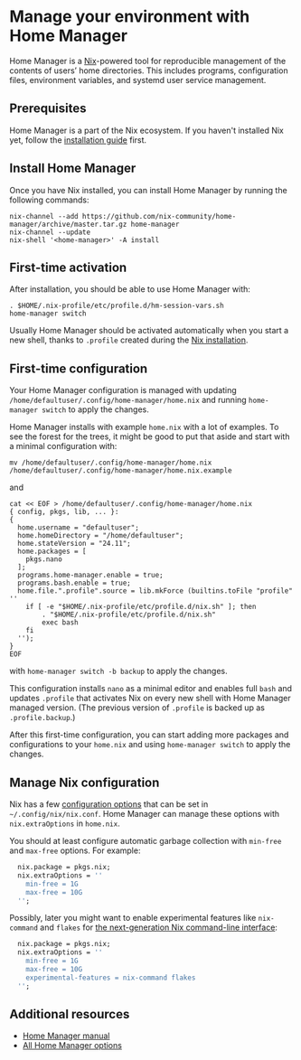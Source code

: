 # Manage your environment with Home Manager

Home Manager is a [Nix](install.md)-powered tool for reproducible management of the contents of users’ home directories. This includes programs, configuration files, environment variables, and systemd user service management.


## Prerequisites

Home Manager is a part of the Nix ecosystem. If you haven't installed Nix yet, follow the [installation guide](install.md) first.


## Install Home Manager

Once you have Nix installed, you can install Home Manager by running the following commands:

```console
nix-channel --add https://github.com/nix-community/home-manager/archive/master.tar.gz home-manager
nix-channel --update
nix-shell '<home-manager>' -A install
```


## First-time activation

After installation, you should be able to use Home Manager with:

```console
. $HOME/.nix-profile/etc/profile.d/hm-session-vars.sh
home-manager switch
```

Usually Home Manager should be activated automatically when you start a new shell, thanks to `.profile` created during the [Nix installation](install.md).


## First-time configuration

Your Home Manager configuration is managed with updating `/home/defaultuser/.config/home-manager/home.nix` and running `home-manager switch` to apply the changes.

Home Manager installs with example `home.nix` with a lot of examples. To see the forest for the trees, it might be good to put that aside and start with a minimal configuration with:

```console
mv /home/defaultuser/.config/home-manager/home.nix /home/defaultuser/.config/home-manager/home.nix.example
```

and

```console
cat << EOF > /home/defaultuser/.config/home-manager/home.nix
{ config, pkgs, lib, ... }:
{
  home.username = "defaultuser";
  home.homeDirectory = "/home/defaultuser";
  home.stateVersion = "24.11";
  home.packages = [
    pkgs.nano
  ];
  programs.home-manager.enable = true;
  programs.bash.enable = true;
  home.file.".profile".source = lib.mkForce (builtins.toFile "profile" ''
    if [ -e "$HOME/.nix-profile/etc/profile.d/nix.sh" ]; then
        . "$HOME/.nix-profile/etc/profile.d/nix.sh"
        exec bash
    fi
  '');
}
EOF
```

with `home-manager switch -b backup` to apply the changes.

This configuration installs `nano` as a minimal editor and enables full `bash` and updates `.profile` that activates Nix on every new shell with Home Manager managed version. (The previous version of `.profile` is backed up as `.profile.backup`.)

After this first-time configuration, you can start adding more packages and configurations to your `home.nix` and using `home-manager switch` to apply the changes.


## Manage Nix configuration

Nix has a few [configuration options](https://nix.dev/manual/nix/2.24/command-ref/conf-file.html?highlight=min-free#available-settings) that can be set in `~/.config/nix/nix.conf`. Home Manager can manage these options with `nix.extraOptions` in `home.nix`.

You should at least configure automatic garbage collection with `min-free` and `max-free` options. For example:

```nix
  nix.package = pkgs.nix;
  nix.extraOptions = ''
    min-free = 1G
    max-free = 10G
  '';
```

Possibly, later you might want to enable experimental features like `nix-command` and `flakes` for [the next-generation Nix command-line interface](https://nix.dev/manual/nix/2.24/command-ref/experimental-commands):

```nix
  nix.package = pkgs.nix;
  nix.extraOptions = ''
    min-free = 1G
    max-free = 10G
    experimental-features = nix-command flakes
  '';
```


## Additional resources

* [Home Manager manual](https://nix-community.github.io/home-manager/index.xhtml)
* [All Home Manager options](https://nix-community.github.io/home-manager/options.xhtml)
